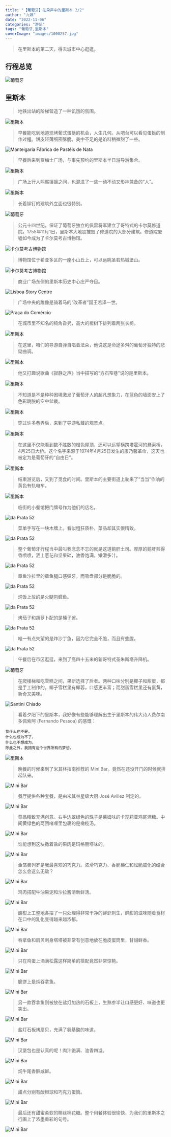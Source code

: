 ```yaml
---
title: "【葡萄牙】法朵声中的里斯本 2/2"
author: "九姨"
date: "2022-11-06"
categories: "游记"
tags: "葡萄牙,里斯本"
coverImage: "images/1000257.jpg"
---
```


>在里斯本的第二天，得去城市中心逛逛。

## 行程总览

![葡萄牙](images/lisbon.jpg)

## 里斯本
>地铁出站的阶梯营造了一种饥饿的氛围。

![里斯本](images/IMG_20170120_093123.jpg)

>早餐能吃到地道现烤葡式蛋挞的机会，人生几何。从吧台可以看见蛋挞的制作过程。饼皮轻薄细密酥脆。美中不足的是馅料稍微甜了一些。

![Manteigaria Fábrica de Pastéis de Nata](images/IMG_20170120_094235.jpg)

>早餐后来到贾梅士广场，与事先预约的里斯本半日游导游集合。

![里斯本](images/1000162.jpg)

>广场上行人熙熙攘攘之间，也混进了一些一动不动又形神兼备的“人”。

![里斯本](images/1000167.jpg)

>长着铆钉的建筑外立面也很特别。

![葡萄牙](images/1000188.jpg)

>公元十四世纪，保证了葡萄牙独立的佩雷将军建立了哥特式的卡尔莫修道院。1755年11月1日，里斯本大地震摧毁了修道院的大部分建筑。修道院废墟如今成为了卡尔莫考古博物馆。

![卡尔莫考古博物馆](images/IMG_20170120_112921.jpg)

>博物馆位于希亚多区的一座小山丘上，可以远眺圣若热城堡山。

![卡尔莫考古博物馆](images/IMG_20170120_112135.jpg)

>商业广场东侧的里斯本历史中心庄严夺目。

![Lisboa Story Centre](images/IMG_20170120_115231.jpg)

>广场中央的雕像是骑着马的“改革者”国王若泽一世。

![Praça do Comércio](images/IMG_20170120_115238.jpg)

>在城市里不知名的犄角旮旯，高大的橙树下排列着两张长椅。

![里斯本](images/IMG_20170120_123559.jpg)

>在这里，咱们的导游自弹自唱着法朵，他说这是命途多舛的葡萄牙独特的悲恸曲调。

![里斯本](images/1000198.jpg)

>他又打趣说歌曲《寂静之声》当中描写的“方石窄巷”说的是里斯本。

![里斯本](images/IMG_20170120_162423.jpg)

>不知道是不是种种困境激发了葡萄牙人的超凡想象力，在蓝色的墙面安上了色彩跳脱的空中盆栽。

![里斯本](images/IMG_20170120_124142.jpg)

>穿过许多巷弄后，来到了导游私藏的观景点。

![里斯本](images/IMG_20170120_131526.jpg)

>在这里不仅能看到数不胜数的橙色屋顶，还可以远望横跨塔霍河的悬索桥，4月25日大桥。这个名字来源于1974年4月25日发生的康乃馨革命，这天也被定为是葡萄牙的“自由日”。

![里斯本](images/1000208.jpg)

>结束游览后，又到了觅食的时间。里斯本的主要街道上驶来了“当当”作响的黄色有轨电车。

![里斯本](images/IMG_20170120_134834.jpg)

>临街的小餐馆把门牌号作为他们的店名。

![da Prata 52](images/1000217.jpg)

>菜单手写在一块木牌上。看似粗狂质朴，菜品却其实很精致。

![da Prata 52](images/1000213.jpg)

>整个葡萄牙行程当中最叫我念念不忘的就是这道鹅肝土司。厚厚的鹅肝煎得香喷喷，洒上葱花和坚果碎，油香饱满，嫩滑多汁。

![da Prata 52](images/1000223.jpg)

>章鱼沙拉里的章鱼腿口感弹牙，而吸盘部分是脆脆的。

![da Prata 52](images/1000227.jpg)

>炖饭上放的是火腿包鳕鱼。

![da Prata 52](images/1000228.jpg)

>烤茄子和胡萝卜配的是榛子酱。

![da Prata 52](images/IMG_20170120_142237.jpg)

>唯一有点失望的是炸沙丁鱼，因为它完全不脆，而且有些腥。

![da Prata 52](images/IMG_20170120_141149.jpg)

>午餐后在市区逛逛，来到了高四十五米的新哥特式圣朱斯塔升降机。

![葡萄牙](images/IMG_20170120_162346.jpg)

>在爬楼梯和吃雪糕之间，果断选择了后者。两种口味分别是椰子和甜蛋，都是手工制作的。椰子雪糕里有椰蓉，口感更丰富；而甜蛋雪糕里还有蛋黄，新奇又美味。

![Santini Chiado](images/1000232.jpg)

>看着夕阳下的里斯本，我好像有些能够理解出生于里斯本的伟大诗人费尔南多佩索阿 (Fernando Pessoa) 的感慨：
```
我什么也不是，
什么也成为不了，
什么也不想成为，
除此之外，我拥有这个世界所有的梦想。
```

![里斯本](images/1000257.jpg)

>晚餐的时候来到了米其林指南推荐的 Mini Bar。竟然在还没开门的时候就排起队来。

![Mini Bar](images/IMG_20170120_191233.jpg)

>餐厅提供各种套餐，是由米其林星级大厨 José Avillez 制定的。

![Mini Bar](images/IMG_20170120_191238.jpg)

>菜品精致充满创意。右手边翠绿色的珠子是莱姆味的卡琵莉亚鸡尾酒糖。中间黄绿色的两团啫喱里包裹的是橄榄汤。

![Mini Bar](images/1000258.jpg)

>谁能想到这块撒着盐的果肉是玛格丽塔味的。

![Mini Bar](images/IMG_20170120_191805.jpg)

>金箔费列罗是我最喜欢的巧克力。浓滑巧克力、香脆榛仁和松脆威化的结合怎么会这么无敌？

![Mini Bar](images/IMG_20170120_191757.jpg)

>鸡肉搭配牛油果泥和沙拉酱清新鲜活。

![Mini Bar](images/1000259.jpg)

>酸柑上工整地各摆了一只处理得非常干净的鲜虾刺生，鲜甜的滋味随着食材在口中的乳化变得越来越浓郁。

![Mini Bar](images/1000260.jpg)

>吞拿鱼和扇贝刺身塔塔被非常有创意地放在脆皮蛋筒里，甘甜鲜香。

![Mini Bar](images/1000265.jpg)

>只在鸡蛋上洒满松露这样简单的搭配竟然非常惊艳。

![Mini Bar](images/IMG_20170120_194514.jpg)

>脆饼上是炖吞拿鱼。

![Mini Bar](images/IMG_20170120_194520.jpg)

>另一款吞拿鱼则被放在盐灯加热的石板上，生熟参半让口感更好、味道也更突出。

![Mini Bar](images/1000270.jpg)

>盐灯石板烤扇贝，充满了氨基酸的味道。

![Mini Bar](images/1000272.jpg)

>汉堡包也是认真的呢！肉汁饱满、油香四溢。

![Mini Bar](images/IMG_20170120_202129.jpg)

>炖牛尾香酥咸鲜。

![Mini Bar](images/1000274.jpg)

>甜点分别有酸橙球和巧克力蛋筒。

![Mini Bar](images/IMG_20170120_205119.jpg)

>最后还有甜蜜柔软的椰丝棉花糖。整个用餐体验很愉快，为我们的里斯本之行画上了浓墨重彩的句号。

![Mini Bar](images/1000277.jpg)


